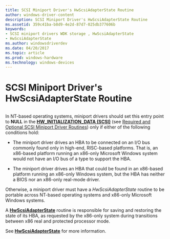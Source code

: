 ```yaml
---
title: SCSI Miniport Driver's HwScsiAdapterState Routine
author: windows-driver-content
description: SCSI Miniport Driver's HwScsiAdapterState Routine
ms.assetid: 359c41ba-b8d9-4e2d-87d7-025db377606b
keywords:
- SCSI miniport drivers WDK storage , HwScsiAdapterState
- HwScsiAdapterState
ms.author: windowsdriverdev
ms.date: 04/20/2017
ms.topic: article
ms.prod: windows-hardware
ms.technology: windows-devices
---
```


# SCSI Miniport Driver's HwScsiAdapterState Routine


## <span id="ddk_scsi_miniport_drivers_hwscsiadapterstate_routine_kg"></span><span id="DDK_SCSI_MINIPORT_DRIVERS_HWSCSIADAPTERSTATE_ROUTINE_KG"></span>


In NT-based operating systems, miniport drivers should set this entry point to **NULL** in the [**HW\_INITIALIZATION\_DATA (SCSI)**](https://msdn.microsoft.com/library/windows/hardware/ff557456) (see [Required and Optional SCSI Miniport Driver Routines](required-and-optional-scsi-miniport-driver-routines.md)) only if either of the following conditions hold:

-   The miniport driver drives an HBA to be connected on an I/O bus commonly found only in high-end, RISC-based platforms. That is, an x86-based platform running an x86-only Microsoft Windows system would not have an I/O bus of a type to support the HBA.

-   The miniport driver drives an HBA that could be found in an x86-based platform running an x86-only Windows system, but the HBA has neither a BIOS nor an x86-only real-mode driver.

Otherwise, a miniport driver must have a *HwScsiAdapterState* routine to be portable across NT-based operating systems and x86-only Microsoft Windows systems.

A [**HwScsiAdapterState**](https://msdn.microsoft.com/library/windows/hardware/ff557278) routine is responsible for saving and restoring the state of its HBA, as requested by the x86-only system during transitions between x86 real and protected processor mode.

See [**HwScsiAdapterState**](https://msdn.microsoft.com/library/windows/hardware/ff557278) for more information.

 

 




